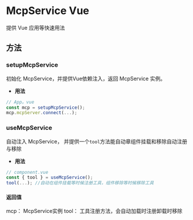 # McpService Vue

提供 Vue 应用等快速用法

## 方法

### setupMcpService

初始化 McpService，并提供Vue依赖注入，返回 McpService 实例。

- **用法**

```javascript
// App。vue
const mcp = setupMcpService();
mcp.mcpServer.connect(...);
```

### useMcpService

自动注入 McpService， 并提供一个`tool`方法能自动章组件挂载和移除自动注册与移除

- **用法**

```javascript
// component.vue
const { tool } = useMcpService();
tool(...); //自动在组件挂载等时候注册工具，组件移除等时候移除工具
```

#### 返回值

mcp： McpService实例
tool： 工具注册方法，会自动加载时注册卸载时移除
